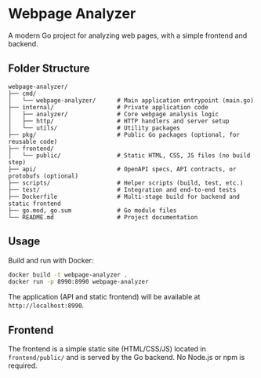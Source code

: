 # Webpage Analyzer

A modern Go project for analyzing web pages, with a simple frontend and backend.

## Folder Structure

```
webpage-analyzer/
├── cmd/
│   └── webpage-analyzer/      # Main application entrypoint (main.go)
├── internal/                  # Private application code
│   ├── analyzer/              # Core webpage analysis logic
│   ├── http/                  # HTTP handlers and server setup
│   └── utils/                 # Utility packages
├── pkg/                       # Public Go packages (optional, for reusable code)
├── frontend/
│   └── public/                # Static HTML, CSS, JS files (no build step)
├── api/                       # OpenAPI specs, API contracts, or protobufs (optional)
├── scripts/                   # Helper scripts (build, test, etc.)
├── test/                      # Integration and end-to-end tests
├── Dockerfile                 # Multi-stage build for backend and static frontend
├── go.mod, go.sum             # Go module files
└── README.md                  # Project documentation
```

## Usage

Build and run with Docker:

```sh
docker build -t webpage-analyzer .
docker run -p 8990:8990 webpage-analyzer
```

The application (API and static frontend) will be available at `http://localhost:8990`.

## Frontend

The frontend is a simple static site (HTML/CSS/JS) located in `frontend/public/` and is served by the Go backend. No Node.js or npm is required. 